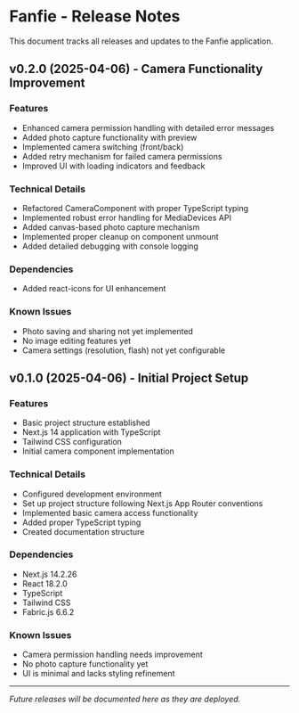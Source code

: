 # Fanfie - Release Notes

This document tracks all releases and updates to the Fanfie application.

## v0.2.0 (2025-04-06) - Camera Functionality Improvement

### Features
- Enhanced camera permission handling with detailed error messages
- Added photo capture functionality with preview
- Implemented camera switching (front/back)
- Added retry mechanism for failed camera permissions
- Improved UI with loading indicators and feedback

### Technical Details
- Refactored CameraComponent with proper TypeScript typing
- Implemented robust error handling for MediaDevices API
- Added canvas-based photo capture mechanism
- Implemented proper cleanup on component unmount
- Added detailed debugging with console logging

### Dependencies
- Added react-icons for UI enhancement

### Known Issues
- Photo saving and sharing not yet implemented
- No image editing features yet
- Camera settings (resolution, flash) not yet configurable

## v0.1.0 (2025-04-06) - Initial Project Setup

### Features
- Basic project structure established
- Next.js 14 application with TypeScript
- Tailwind CSS configuration
- Initial camera component implementation

### Technical Details
- Configured development environment
- Set up project structure following Next.js App Router conventions
- Implemented basic camera access functionality
- Added proper TypeScript typing
- Created documentation structure

### Dependencies
- Next.js 14.2.26
- React 18.2.0
- TypeScript
- Tailwind CSS
- Fabric.js 6.6.2

### Known Issues
- Camera permission handling needs improvement
- No photo capture functionality yet
- UI is minimal and lacks styling refinement

---

*Future releases will be documented here as they are deployed.*

